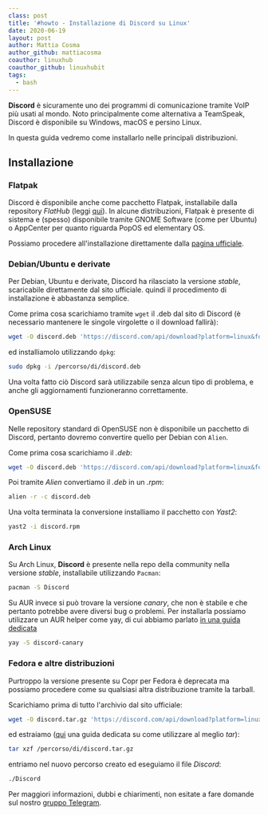 ```yaml
---
class: post
title: '#howto - Installazione di Discord su Linux'
date: 2020-06-19
layout: post
author: Mattia Cosma
author_github: mattiacosma
coauthor: linuxhub
coauthor_github: linuxhubit
tags:
  - bash
---
```

**Discord** è sicuramente uno dei programmi di comunicazione tramite VoIP più usati al mondo. Noto principalmente come alternativa a TeamSpeak, Discord è disponibile su Windows, macOS e persino Linux.

In questa guida vedremo come installarlo nelle principali distribuzioni.

## Installazione

### Flatpak
Discord è disponibile anche come pacchetto Flatpak, installabile dalla repository *FlatHub* (leggi <a href="https://linuxhub.it/articles/howto-installazione-di-flatpak-e-configurazione-di-flathub">qui</a>). In alcune distribuzioni, Flatpak è presente di sistema e (spesso) disponibile tramite GNOME Software (come per Ubuntu) o AppCenter per quanto riguarda PopOS ed elementary OS.

Possiamo procedere all'installazione direttamente dalla <a href="https://flathub.org/apps/details/com.discordapp.Discord">pagina ufficiale</a>.

### Debian/Ubuntu e derivate

Per Debian, Ubuntu e derivate, Discord ha rilasciato la versione *stable*, scaricabile direttamente dal sito ufficiale. quindi il procedimento di installazione è abbastanza semplice.

Come prima cosa scarichiamo tramite `wget` il .deb dal sito di Discord (è necessario mantenere le singole virgolette o il download fallirà):

```bash
wget -O discord.deb 'https://discord.com/api/download?platform=linux&format=deb'
```

ed installiamolo utilizzando `dpkg`:

```bash
sudo dpkg -i /percorso/di/discord.deb
```

Una volta fatto ciò Discord sarà utilizzabile senza alcun tipo di problema, e anche gli aggiornamenti funzioneranno correttamente.

### OpenSUSE

Nelle repository standard di OpenSUSE non è disponibile un pacchetto di Discord, pertanto dovremo convertire quello per Debian con `Alien`.

Come prima cosa scarichiamo il *.deb*:

```bash
wget -O discord.deb 'https://discord.com/api/download?platform=linux&format=deb'
```

Poi tramite *Alien* convertiamo il *.deb* in un *.rpm*:

```bash
alien -r -c discord.deb
```

Una volta terminata la conversione installiamo il pacchetto con *Yast2*:

```bash
yast2 -i discord.rpm
```

### Arch Linux

Su Arch Linux, **Discord** è presente nella repo della community nella versione *stable*, installabile utilizzando `Pacman`:
```bash
pacman -S Discord
```

Su AUR invece si può trovare la versione *canary*, che non è stabile e che pertanto potrebbe avere diversi bug o problemi. Per installarla possiamo utilizzare un AUR helper come yay, di cui abbiamo parlato <a href="https://linuxhub.it/articles/howto-introduzione-alla-aur-e-aur-helper">in una guida dedicata</a>

```bash
yay -S discord-canary
```

### Fedora e altre distribuzioni

Purtroppo la versione presente su Copr per Fedora è deprecata ma possiamo procedere come su qualsiasi altra distribuzione tramite la tarball. 

Scarichiamo prima di tutto l'archivio dal sito ufficiale:

```bash
wget -O discord.tar.gz 'https://discord.com/api/download?platform=linux&format=tar.gz'
```

ed estraiamo (<a href="https://linuxhub.it/articles/howto-decompressione-di-un-archivio-gz,-tar,-bz2,-zip,-rar,-7z">qui</a> una guida dedicata su come utilizzare al meglio *tar*):

```bash
tar xzf /percorso/di/discord.tar.gz
```

entriamo nel nuovo percorso creato ed eseguiamo il file *Discord*:

```bash
./Discord
```

Per maggiori informazioni, dubbi e chiarimenti, non esitate a fare domande sul nostro [gruppo Telegram](https://t.me/linuxpeople).